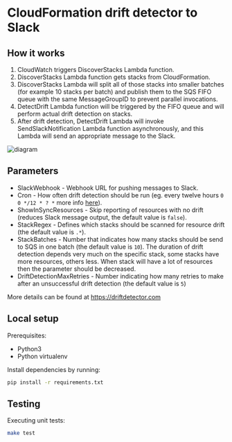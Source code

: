 # CloudFormation drift detector to Slack

## How it works

 1. CloudWatch triggers DiscoverStacks Lambda function.
 2. DiscoverStacks Lambda function gets stacks from CloudFormation.
 3. DiscoverStacks Lambda will split all of those stacks into smaller batches (for example 10 stacks per batch) and publish them to the SQS FIFO queue with the same MessageGroupID to prevent parallel invocations.
 4. DetectDrift Lambda function will be triggered by the FIFO queue and will perform actual drift detection on stacks.
 5. After drift detection, DetectDrift Lambda will invoke SendSlackNotification Lambda function asynchronously, and this Lambda will send an appropriate message to the Slack.

![diagram](https://github.com/patternmatch/aws-drift-detector-slack/blob/master/assets/drift-detector.png?raw=true)

## Parameters

 * SlackWebhook - Webhook URL for pushing messages to Slack.
 * Cron - How often drift detection should be run (eg. every twelve hours `0 0 */12 * ? *` more info [here](https://docs.aws.amazon.com/AmazonCloudWatch/latest/events/ScheduledEvents.html)).
 * ShowInSyncResources - Skip reporting of resources with no drift (reduces Slack message output, the default value is `false`).
 * StackRegex - Defines which stacks should be scanned for resource drift (the default value is `.*`).
 * StackBatches - Number that indicates how many stacks should be send to SQS in one batch (the default value is `10`). The duration of drift detection depends very much on the specific stack, some stacks have more resources, others less. When stack will have a lot of resources then the parameter should be decreased.
 * DriftDetectionMaxRetries - Number indicating how many retries to make after an unsuccessful drift detection (the default value is `5`)

More details can be found at https://driftdetector.com


## Local setup

Prerequisites:

 * Python3
 * Python virtualenv

Install dependencies by running:

```sh
pip install -r requirements.txt
```

## Testing

Executing unit tests:

```sh
make test
```